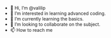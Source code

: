 - 👋 Hi, I’m @valilip
- 👀 I’m interested in learning advanced coding.
- 🌱 I’m currently learning the basics.
- 💞️ I’m looking to collaborate on the subject.
- 📫 How to reach me

<!---
valilip/valilip is a ✨ special ✨ repository because its `README.md` (this file) appears on your GitHub profile.
You can click the Preview link to take a look at your changes.
--->

